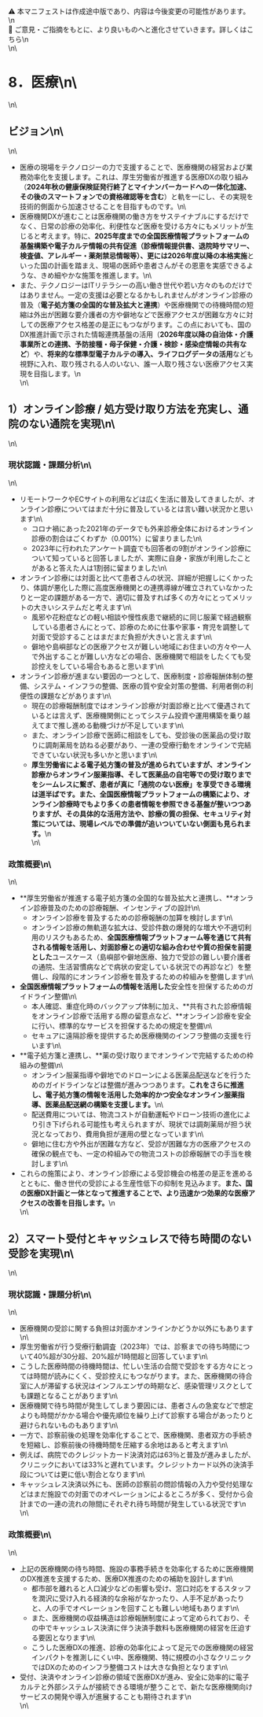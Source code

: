 \
⚠️ 本マニフェストは作成途中版であり、内容は今後変更の可能性があります。\n\
💬 ご意見・ご指摘をもとに、より良いものへと進化させていきます。詳しくはこちら\n\
\n\
# 8．医療\n\
\n\
## ビジョン\n\
\n\
- 医療の現場をテクノロジーの力で支援することで、医療機関の経営および業務効率化を支援します。これは、厚生労働省が推進する医療DXの取り組み（**2024年秋の健康保険証発行終了とマイナンバーカードへの一体化加速、その後のスマートフォンでの資格確認等を含む**）と軌を一にし、その実現を技術的側面から加速させることを目指すものです。\n\
- 医療機関DXが進むことは医療機関の働き方をサステイナブルにするだけでなく、日常の診療の効率化、利便性など医療を受ける方々にもメリットが生じると考えます。特に、**2025年度までの全国医療情報プラットフォームの基盤構築や電子カルテ情報の共有促進（診療情報提供書、退院時サマリー、検査値、アレルギー・薬剤禁忌情報等）、更には2026年度以降の本格実施**といった国の計画を踏まえ、現場の医師や患者さんがその恩恵を実感できるような、きめ細やかな施策を推進します。\n\
- また、テクノロジーはITリテラシーの高い働き世代や若い方々のものだけではありません。一定の支援は必要となるかもしれませんがオンライン診療の普及（**電子処方箋の全国的な普及拡大と連携**）や医療機関での待機時間の短縮は外出が困難な要介護者の方や僻地などで医療アクセスが困難な方々に対しての医療アクセス格差の是正にもつながります。この点においても、国のDX推進計画で示された情報連携基盤の活用（**2026年度以降の自治体・介護事業所との連携、予防接種・母子保健・介護・検診・感染症情報の共有など**）や、**将来的な標準型電子カルテの導入、ライフログデータの活用**なども視野に入れ、取り残される人のいない、誰一人取り残さない医療アクセス実現を目指します。\n\
\n\
## 1）オンライン診療 / 処方受け取り方法を充実し、通院のない通院を実現\n\
\n\
### 現状認識・課題分析\n\
\n\
- リモートワークやECサイトの利用などは広く生活に普及してきましたが、オンライン診療についてはまだ十分に普及しているとは言い難い状況かと思います\n\
  - コロナ禍にあった2021年のデータでも外来診療全体におけるオンライン診療の割合はごくわずか（0.001%）に留まりました\n\
  - 2023年に行われたアンケート調査でも回答者の9割がオンライン診療について知っていると回答しましたが、実際に自身・家族が利用したことがあると答えた人は1割弱に留まりました\n\
- オンライン診療には対面と比べて患者さんの状況、詳細が把握しにくかったり、体調が悪化した際に高度医療機関との連携導線が確立されていなかったりと一定の課題がある一方で、適切に普及すれば多くの方々にとってメリットの大きいシステムだと考えます\n\
  - 風邪や花粉症などの軽い相談や慢性疾患で継続的に同じ服薬で経過観察している患者さんにとって、診療のために仕事や家事・育児を調整して対面で受診することはまだまだ負担が大きいと言えます\n\
  - 僻地や島嶼部などの医療アクセスが難しい地域にお住まいの方々や一人で外出することが難しい方などの場合、医療機関で相談をしたくても受診控えをしている場合もあると思います\n\
- オンライン診療が進まない要因の一つとして、医療制度・診療報酬体制の整備、システム・インフラの整備、医療の質や安全対策の整備、利用者側の利便性の課題などがあります\n\
  - 現在の診療報酬制度ではオンライン診療が対面診療と比べて優遇されているとは言えず、医療機関側にとってシステム投資や運用構築を乗り越えてまで推し進める動機づけが不足しています\n\
  - また、オンライン診療で医師に相談をしても、受診後の医薬品の受け取りに調剤薬局を訪ねる必要があり、一連の受療行動をオンラインで完結できていない状況も多いかと思います\n\
  - **厚生労働省による電子処方箋の普及が進められていますが、オンライン診療からオンライン服薬指導、そして医薬品の自宅等での受け取りまでをシームレスに繋ぎ、患者が真に「通院のない医療」を享受できる環境は道半ばです。また、全国医療情報プラットフォームの構築により、オンライン診療時でもより多くの患者情報を参照できる基盤が整いつつありますが、その具体的な活用方法や、診療の質の担保、セキュリティ対策については、現場レベルでの準備が追いついていない側面も見られます。**\n\
\n\
### 政策概要\n\
\n\
- **厚生労働省が推進する電子処方箋の全国的な普及拡大と連携し、**オンライン診療普及のための診療報酬、インセンティブの設計\n\
  - オンライン診療を普及するための診療報酬の加算を検討します\n\
  - オンライン診療の無軌道な拡大は、受診件数の爆発的な増大や不適切利用のリスクもあるため、**全国医療情報プラットフォーム等を通じて共有される情報を活用し、対面診療との適切な組み合わせや質の担保を前提とした**ユースケース（島嶼部や僻地医療、独力で受診の難しい要介護者の通院、生活習慣病などで病状の安定している状況での再診など）を整備し、段階的にオンライン診療を普及するための枠組みを整備します\n\
- **全国医療情報プラットフォームの情報を活用した**安全性を担保するためのガイドライン整備\n\
  - 本人確認、重症化時のバックアップ体制に加え、**共有された診療情報をオンライン診療で活用する際の留意点など、**オンライン診療を安全に行い、標準的なサービスを担保するための規定を整備\n\
  - セキュアに遠隔診療を提供するため医療機関のインフラ整備の支援を行います\n\
- **電子処方箋と連携し、**薬の受け取りまでオンラインで完結するための枠組みの整備\n\
  - オンライン服薬指導や僻地でのドローンによる医薬品配送などを行うためのガイドラインなどは整備が進みつつあります。**これをさらに推進し、電子処方箋の情報を活用した効率的かつ安全なオンライン服薬指導、医薬品配送網の構築を支援します。**\n\
  - 配送費用については、物流コストが自動運転やドローン技術の進化により引き下げられる可能性も考えられますが、現状では調剤薬局が担う状況となっており、費用負担が運用の壁となっています\n\
  - 僻地に住む方や外出が困難な方など、受診が困難な方の医療アクセスの確保の観点でも、一定の枠組みでの物流コストの診療報酬での手当を検討します\n\
- これらの施策により、オンライン診療による受診機会の格差の是正を進めるとともに、働き世代の受診による生産性低下の抑制を見込みます。**また、国の医療DX計画と一体となって推進することで、より迅速かつ効果的な医療アクセスの改善を目指します。**\n\
\n\
## 2）スマート受付とキャッシュレスで待ち時間のない受診を実現\n\
\n\
### 現状認識・課題分析\n\
\n\
- 医療機関の受診に関する負担は対面かオンラインかどうか以外にもあります\n\
- 厚生労働省が行う受療行動調査（2023年）では、診察までの待ち時間について40%超が30分超、20%超が1時間超と回答しています\n\
- こうした医療時間の待機時間は、忙しい生活の合間で受診をする方々にとっては時間が読みにくく、受診控えにもつながります。また、医療機関の待合室に人が滞留する状況はインフルエンザの時期など、感染管理リスクとしても課題となることがあります\n\
- 医療機関で待ち時間が発生してしまう要因には、患者さんの急変などで想定よりも時間がかかる場合や優先順位を繰り上げて診察する場合があったりと避けられないものもあります\n\
- 一方で、診察前後の処理を効率化することで、医療機関、患者双方の手続きを短縮し、診察前後の待機時間を圧縮する余地はあると考えます\n\
- 例えば、病院でのクレジットカード決済対応は63％と普及が進みましたが、クリニックにおいては33%と遅れています。クレジットカード以外の決済手段については更に低い割合となります\n\
- キャッシュレス決済以外にも、医師の診察前の問診情報の入力や受付処理などはまだ施設での対面でのオペレーションによるところが多く、受付から会計までの一連の流れの隙間にそれぞれ待ち時間が発生している状況です\n\
\n\
### 政策概要\n\
\n\
- 上記の医療機関の待ち時間、施設の事務手続きを効率化するために医療機関のDX推進を支援するため、医療DX推進のための補助を設計します\n\
  - 都市部を離れると人口減少などの影響も受け、窓口対応をするスタッフを潤沢に受け入れる経済的な余裕がなかったり、人手不足があったりと、人の手でオペレーションを回すことも難しい地域もあります\n\
  - また、医療機関の収益構造は診療報酬制度によって定められており、その中でキャッシュレス決済に伴う決済手数料も医療機関の経営を圧迫する要因となります\n\
  - こうした医療DXの推進、診療の効率化によって足元での医療機関の経営インパクトを推測しにくい中、医療機関、特に規模の小さなクリニックではDXのためのインフラ整備コストは大きな負担となります\n\
- 受付、決済やオンライン診療の領域で医療DXが進み、安全に効率的に電子カルテと外部システムが接続できる環境が整うことで、新たな医療機関向けサービスの開発や導入が進展することも期待されます\n\
\n\
